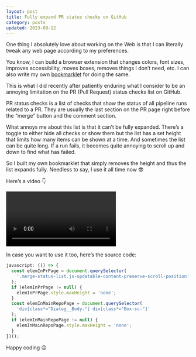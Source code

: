 ```yaml
---
layout: post
title: Fully expand PR status checks on GitHub
category: posts
updated: 2023-09-12
---
```


One thing I absolutely love about working on the Web is that I can literally tweak any web page according to my preferences.

You know, I can build a browser extension that changes colors, font sizes, improves accessibility, moves boxes, removes things I don’t need, etc. I can also write my own [bookmarklet](https://www.freecodecamp.org/news/what-are-bookmarklets/) for doing the same.

This is what I did recently after patiently enduring what I consider to be an annoying limitation on the PR (Pull Request) status checks list on GitHub.

PR status checks is a list of checks that show the status of all pipeline runs related to a PR. They are usually the last section on the PR page right before the “merge” button and the comment section.

What annoys me about this list is that it can’t be fully expanded. There’s a toggle to either hide all checks or show them but the list has a set height that limits how many items can be shown at a time. And sometimes the list can be quite long. If a run fails, it becomes quite annoying to scroll up and down to find what has failed.

So I built my own bookmarklet that simply removes the height and thus the list expands fully. Needless to say, I use it all time now 😎

Here’s a video 👇

<video controls>
  <source src="/assets/img/2022/11/01/fully-expand-status-checks-on-github.mp4" type="video/mp4">
</video>

In case you want to use it too, here’s the source code:

```js
javascript: (() => {
  const elemInPrPage = document.querySelector(
    '.merge-status-list.js-updatable-content-preserve-scroll-position'
  );
  if (elemInPrPage != null) {
    elemInPrPage.style.maxHeight = 'none';
  }
  const elemInMainRepoPage = document.querySelector(
    'div[class*="Dialog__Body-"] div[class*="Box-sc-"]'
  );
  if (elemInMainRepoPage != null) {
    elemInMainRepoPage.style.maxHeight = 'none';
  }
})();
```

Happy coding 😉
